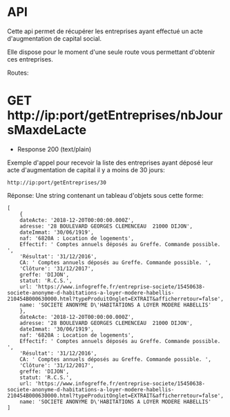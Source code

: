# API 
Cette api permet de récupérer les entreprises ayant effectué un acte d'augmentation de capital social.

Elle dispose pour le moment d'une seule route vous permettant d'obtenir ces entreprises.

Routes: 

# GET http://ip:port/getEntreprises/nbJoursMaxdeLacte
+ Response 200 (text/plain)

Exemple d'appel pour recevoir la liste des entreprises ayant déposé leur acte d'augmentation de capital il y a moins de 30 jours:

```http://ip:port/getEntreprises/30```

Réponse: 
Une string contenant un tableau d'objets sous cette forme:
```
[
    {
    dateActe: '2018-12-20T00:00:00.000Z',
    adresse: '28 BOULEVARD GEORGES CLEMENCEAU  21000 DIJON',
    dateImmat: '30/06/1919',
    naf: '6820A : Location de logements',
    Effectif: ' Comptes annuels déposés au Greffe. Commande possible. ',
    'Résultat': '31/12/2016',
    CA: ' Comptes annuels déposés au Greffe. Commande possible. ',
    'Clôture': '31/12/2017',
    greffe: 'DIJON',
    statut: 'R.C.S.',
    url: 'https://www.infogreffe.fr/entreprise-societe/15450638-societe-anonyme-d-habitations-a-loyer-modere-habellis-210454B000630000.html?typeProduitOnglet=EXTRAIT&afficherretour=false',
    name: 'SOCIETE ANONYME D\'HABITATIONS A LOYER MODERE HABELLIS' 
    },
    dateActe: '2018-12-20T00:00:00.000Z',
    adresse: '28 BOULEVARD GEORGES CLEMENCEAU  21000 DIJON',
    dateImmat: '30/06/1919',
    naf: '6820A : Location de logements',
    Effectif: ' Comptes annuels déposés au Greffe. Commande possible. ',
    'Résultat': '31/12/2016',
    CA: ' Comptes annuels déposés au Greffe. Commande possible. ',
    'Clôture': '31/12/2017',
    greffe: 'DIJON',
    statut: 'R.C.S.',
    url: 'https://www.infogreffe.fr/entreprise-societe/15450638-societe-anonyme-d-habitations-a-loyer-modere-habellis-210454B000630000.html?typeProduitOnglet=EXTRAIT&afficherretour=false',
    name: 'SOCIETE ANONYME D\'HABITATIONS A LOYER MODERE HABELLIS' 
]


